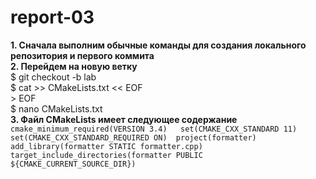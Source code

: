 # report-03
**1. Сначала выполним обычные команды для создания локального репозитория и первого коммита**  
**2. Перейдем на новую ветку**  
      $ git checkout -b lab  
      $ cat >> CMakeLists.txt << EOF  
      > EOF  
      $ nano CMakeLists.txt  
**3.  Файл CMakeLists имеет следующее содержание**  
    ```cmake_minimum_required(VERSION 3.4)  
    set(CMAKE_CXX_STANDARD 11)    
    set(CMAKE_CXX_STANDARD_REQUIRED ON) 
    project(formatter)  
    add_library(formatter STATIC formatter.cpp)  
    target_include_directories(formatter PUBLIC ${CMAKE_CURRENT_SOURCE_DIR})``` 
    
      
